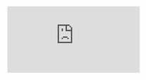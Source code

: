 <!-- Change the ## to your pull request number -->
![Coverage Badge](https://img.shields.io/endpoint?url=https://gist.githubusercontent.com/juanlujand/e4c26d3de05c0904fc9310624cc02e11/raw/TestCB__pull_##.json)